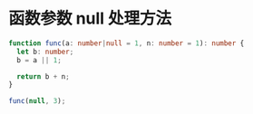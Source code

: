 # 函数参数 null 处理方法

```typescript
function func(a: number|null = 1, n: number = 1): number {
  let b: number;
  b = a || 1;

  return b + n;
}

func(null, 3);
```
